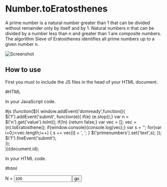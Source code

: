 Number.toEratosthenes
=====================

A prime number is a natural number greater than 1 that can be divided without remainder only by itself and by 1. Natural numbers n
that can be divided by a number less than n and greater than 1 are composite numbers. The algorithm Sieve of Eratosthenes identifies all 
prime numbers up to a given number n.


![Screenshot](http://farm5.static.flickr.com/4127/5128361060_a16cbb5323.jpg)


How to use
----------

First you must to include the JS files in the head of your HTML document.

   #HTML
   <script type="text/javascript" src="mootools.js"></script>
   <script type="text/javascript" src="number.toEratosthenes.js"></script>

In your JavaScript code.

   #js 
   (function($){
        window.addEvent('domready',function(){
            $('f').addEvent('submit', function(e){
                if(e) {e.stop();}
                var n = $('n').get('value').toInt(); 
                if(!n) {return false;}
                   var vec = [];
                       vec = (n).toEratosthene(); 
                   if(window.console){console.log(vec);} 
                   var s = ''; 
                       for(var i=0;i<vec.length;i++) {
                           s += vec[i] + ', ';
                       } 
                       $('primenumbers').set('text',s);
             }); 
             $('f').fireEvent('submit');  
        });         
   })(document.id);
 
In your HTML code.

   #html
   <form id="f" name="f">
   <label for="n">N = </label><input type="text" id="n" value="100"/><input type="submit" value="go">
   </form>  
   <div id="primenumbers"></div>
